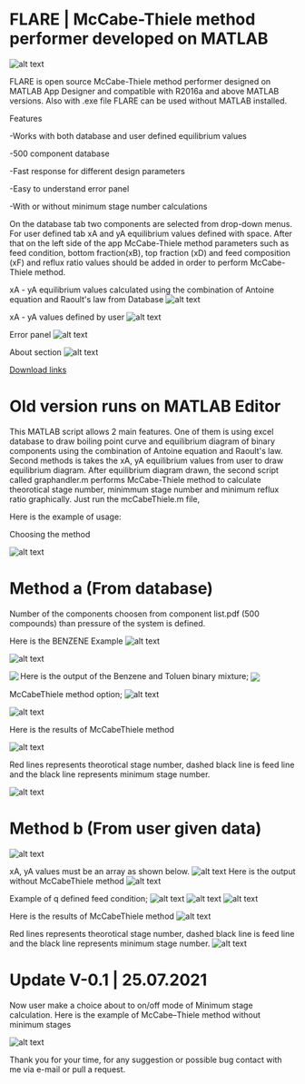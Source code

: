 # FLARE | McCabe-Thiele method performer developed on MATLAB
![alt text](https://cdn.discordapp.com/attachments/861530555715682304/884040839750381578/scd.PNG)

FLARE is open source McCabe-Thiele method performer designed on MATLAB App Designer and compatible with R2016a and above MATLAB versions. Also with .exe file FLARE can be used without MATLAB installed.

Features

-Works with both database and user defined equilibrium values 

-500 component database

-Fast response for different design parameters

-Easy to understand error panel

-With or without minimum stage number calculations

On the database tab two components are selected from drop-down menus. For user defined tab xA and yA  equilibrium values defined with space.
After that on the left side of the app McCabe-Thiele method parameters such as feed condition, bottom fraction(xB), top fraction (xD) and feed composition (xF)
and reflux ratio values should be added in order to perform McCabe-Thiele method.

xA - yA equilibrium values calculated using the combination of Antoine equation and Raoult's law from Database
![alt text](https://cdn.discordapp.com/attachments/861530555715682304/884041877492473856/database.PNG)

xA - yA values defined by user
![alt text](https://cdn.discordapp.com/attachments/861530555715682304/884041860933382175/userdefined.PNG)

Error panel
![alt text](https://cdn.discordapp.com/attachments/861530555715682304/884043849012477952/errorpanel.PNG)

About section
![alt text](https://cdn.discordapp.com/attachments/861530555715682304/884041869380710480/about.PNG)

[Download links](https://github.com/Voltranex/McCabeThiele-FLARE/releases) 

# Old version runs on MATLAB Editor

This MATLAB script allows 2 main features. One of them is using excel database to draw boiling point curve and equilibrium diagram of binary components using the combination of Antoine equation and Raoult's law. Second methods is takes the xA, yA equilibrium values from user to draw equilibrium diagram. 
After equilibrium diagram drawn, the second script called graphandler.m performs McCabe-Thiele method to calculate theorotical stage number, minimmum stage number and minimum reflux ratio graphically. Just run the mcCabeThiele.m file,

Here is the example of usage:

Choosing the method

![alt text](https://media.discordapp.net/attachments/861530555715682304/861530604251250698/Screenshot_1.png)

# Method a (From database)
Number of the components choosen from component list.pdf (500 compounds) than pressure of the system is defined.

Here is the BENZENE Example
![alt text](https://cdn.discordapp.com/attachments/861530555715682304/868614432266264636/unknown.png)

![alt text](https://media.discordapp.net/attachments/861530555715682304/861530992593862656/Screenshot_2.png)

Here is the output of the Benzene and Toluen binary mixture;
<a href="https://github.com/Voltranex/McCabeThiele/edit/main/README.md">
  <img align="left" src="https://media.discordapp.net/attachments/861530555715682304/862984125496557568/antonie.png" />
</a>
<a href="https://github.com/Voltranex/McCabeThiele/edit/main/README.md">
  <img align="center" src="https://media.discordapp.net/attachments/861530555715682304/861531661027246080/Antoniexaya.png" />
</a>

McCabeThiele method option;
![alt text](https://cdn.discordapp.com/attachments/861530555715682304/861532957638262814/Screenshot_4.png)

![alt text](https://cdn.discordapp.com/attachments/861530555715682304/861532966852886528/Screenshot_5.png)

Here is the results of  McCabeThiele method

![alt text](https://media.discordapp.net/attachments/861530555715682304/861532872711864330/McCabe-Thiele.png)

Red lines represents theorotical stage number, dashed black line is feed line and the black line represents minimum stage number.

![alt text](https://cdn.discordapp.com/attachments/861530555715682304/861532965933547520/Screenshot_6.png)


# Method b (From user given data)
![alt text](https://media.discordapp.net/attachments/861530555715682304/861534004251197490/Screenshot_7.png)

xA, yA values must be an array as shown below.
![alt text](https://media.discordapp.net/attachments/861530555715682304/861534005584592927/Screenshot_8.png)
Here is the output without McCabeThiele method
![alt text](https://media.discordapp.net/attachments/861530555715682304/861535485864050698/untitled.png)

Example of q defined feed condition;
![alt text](https://media.discordapp.net/attachments/861530555715682304/861534006813917184/Screenshot_9.png)
![alt text](https://media.discordapp.net/attachments/861530555715682304/861534008441176084/Screenshot_10.png)
![alt text](https://media.discordapp.net/attachments/861530555715682304/861534009438896188/Screenshot_11.png)

Here is the results of  McCabeThiele method
![alt text](https://media.discordapp.net/attachments/861530555715682304/861535278555856896/McCabe-Thiele.png)

Red lines represents theorotical stage number, dashed black line is feed line and the black line represents minimum stage number.
![alt text](https://media.discordapp.net/attachments/861530555715682304/861536391195262976/Screenshot_13.png?width=953&height=188)

# Update V-0.1 | 25.07.2021

Now user make a choice about to on/off mode of Minimum stage calculation.
Here is the example of McCabe–Thiele method without minimum stages

![alt text](https://cdn.discordapp.com/attachments/861530555715682304/868619362028884010/McCabe-Thiele.png)

Thank you for your time, for any suggestion or possible bug contact with me via e-mail or pull a request.












